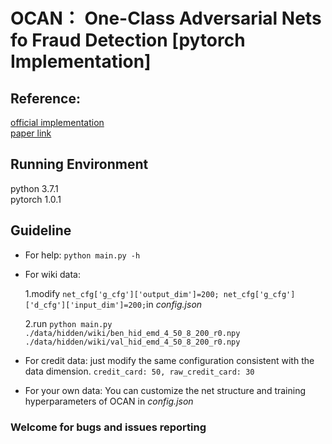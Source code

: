  # OCAN： One-Class Adversarial Nets fo Fraud Detection [pytorch Implementation]
 ## Reference:  
 [official implementation](https://github.com/PanpanZheng/OCAN)  
 [paper link](https://arxiv.org/pdf/1803.01798.pdf)

 ## Running Environment
 python 3.7.1  
 pytorch 1.0.1

 ## Guideline
 + For help: `python main.py -h`
 + For wiki data:

    1.modify `net_cfg['g_cfg']['output_dim']=200; net_cfg['g_cfg']['d_cfg']['input_dim']=200;`in _config.json_ 

    2.run `python main.py ./data/hidden/wiki/ben_hid_emd_4_50_8_200_r0.npy ./data/hidden/wiki/val_hid_emd_4_50_8_200_r0.npy`
 + For credit data: just modify the same configuration consistent with the data dimension. `credit_card: 50, raw_credit_card: 30`

 + For your own data: You can customize the net structure and training hyperparameters of OCAN in _config.json_

 

### Welcome for bugs and issues reporting
